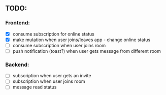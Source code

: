 ## TODO:

### Frontend:
- [x] consume subscription for online status
- [x] make mutation when user joins/leaves app - change online status
- [ ] consume subscription when user joins room
- [ ] push notification (toast?) when user gets message from different room

### Backend:
- [ ] subscription when user gets an invite
- [ ] subscription when user joins room
- [ ] message read status

